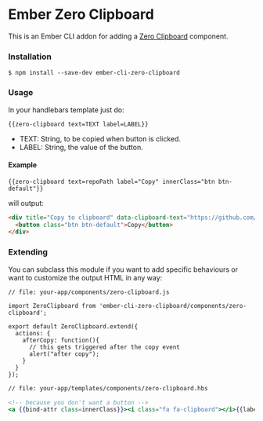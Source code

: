 # Ember Zero Clipboard

This is an Ember CLI addon for adding a [Zero Clipboard](http://zeroclipboard.org/) component.

### Installation

```
$ npm install --save-dev ember-cli-zero-clipboard
```

### Usage

In your handlebars template just do:

```
{{zero-clipboard text=TEXT label=LABEL}}
```

* TEXT: String, to be copied when button is clicked.
* LABEL: String, the value of the button.

#### Example

```
{{zero-clipboard text=repoPath label="Copy" innerClass="btn btn-default"}}
```

will output:

```html
<div title="Copy to clipboard" data-clipboard-text="https://github.com/aomra015/ember-cli-zero-clipboard">
  <button class="btn btn-default">Copy</button>
</div>
```

### Extending

You can subclass this module if you want to add specific behaviours or want to customize the output HTML in any way:

```
// file: your-app/components/zero-clipboard.js

import ZeroClipboard from 'ember-cli-zero-clipboard/components/zero-clipboard';

export default ZeroClipboard.extend({
  actions: {
    afterCopy: function(){
      // this gets triggered after the copy event
      alert("after copy");
    }
  }
});
```

``` hbs
// file: your-app/templates/components/zero-clipboard.hbs

<!-- because you don't want a button -->
<a {{bind-attr class=innerClass}}><i class="fa fa-clipboard"></i>{{label}}</a>
```
